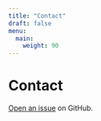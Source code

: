 ```yaml
---
title: "Contact"
draft: false
menu:
  main:
    weight: 90
---
```


# Contact

[Open an issue](https://github.com/liuxk83/hugo-mock-landing-page-domain-name/issues/new) on GitHub.
